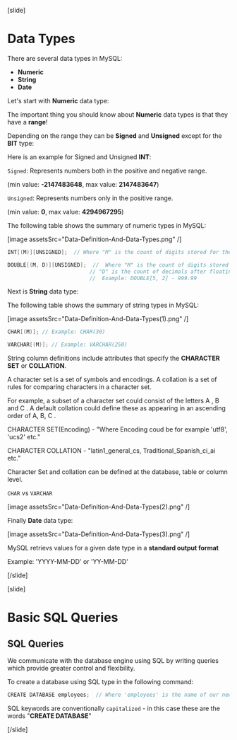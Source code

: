 [slide]

# Data Types

There are several data types in MySQL:

- **Numeric**
- **String**
- **Date**

Let's start with **Numeric** data type:

The important thing you should know about **Numeric** data types is that they have a **range**!

Depending on the range they can be **Signed** and **Unsigned** except for the **BIT** type:

Here is an example for Signed and Unsigned **INT**:

`Signed`: Represents numbers both in the positive and negative range.

(min value: **-2147483648**, max value: **2147483647**)

`Unsigned`: Represents numbers only in the positive range.

(min value: **0**, max value: **4294967295**)

The following table shows the summary of numeric types in MySQL:

[image assetsSrc="Data-Definition-And-Data-Types.png" /]

```Java
INT[(M)][UNSIGNED];  // Where "M" is the count of digits stored for the value
```

```Java
DOUBLE[(M, D)][UNSIGNED];  //  Where "M" is the count of digits stored for the value.
                          // "D" is the count of decimals after floating point.
                          //  Example: DOUBLE[5, 2] - 999.99
```

Next is **String** data type:

The following table shows the summary of string types in MySQL:

[image assetsSrc="Data-Definition-And-Data-Types(1).png" /]

```Java
CHAR[(M)]; // Example: CHAR(30)
```

```Java
VARCHAR[(M)]; // Example: VARCHAR(250)
```

String column definitions include attributes that specify the **CHARACTER SET** or **COLLATION**.

A character set is a set of symbols and encodings. A collation is a set of rules for comparing characters in a character set.

For example, a subset of a character set could consist of the letters A , B and C . A default collation could define these as appearing in an ascending order of A, B, C .

CHARACTER SET(Encoding) - "Where Encoding coud be for example 'utf8', 'ucs2' etc."

CHARACTER COLLATION - "latin1_general_cs, Traditional_Spanish_ci_ai etc."

Character Set and collation can be defined at the database, table or column level.

`CHAR` vs `VARCHAR`

[image assetsSrc="Data-Definition-And-Data-Types(2).png" /]

Finally **Date** data type:

[image assetsSrc="Data-Definition-And-Data-Types(3).png" /]

MySQL retrievs values for a given date type in a **standard output format**

Example: 'YYYY-MM-DD' or 'YY-MM-DD'

[/slide]

[slide]

# Basic SQL Queries

## SQL Queries

We communicate with the database engine using SQL by writing queries which provide greater control and flexibility.

To create a database using SQL type in the following command:

```Java
CREATE DATABASE employees;  // Where 'employees' is the name of our newly created database.
```

SQL keywords are conventionally `capitalized` - in this case these are the words "**CREATE DATABASE**"

[/slide]
